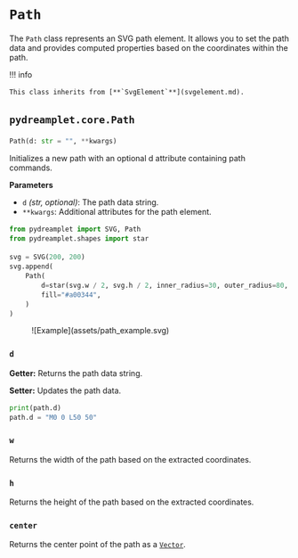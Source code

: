 # `Path`

The `Path` class represents an SVG path element. It allows you to set the path data and provides computed properties based on the coordinates within the path.

!!! info

    This class inherits from [**`SvgElement`**](svgelement.md).

## <span class=class></span>`pydreamplet.core.Path`

```py
Path(d: str = "", **kwargs)
```

Initializes a new path with an optional d attribute containing path commands.

<span class="param">**Parameters**</span>

- `d` *(str, optional)*: The path data string.
- `**kwargs`: Additional attributes for the path element.

```py
from pydreamplet import SVG, Path
from pydreamplet.shapes import star

svg = SVG(200, 200)
svg.append(
    Path(
        d=star(svg.w / 2, svg.h / 2, inner_radius=30, outer_radius=80, angle=-18),
        fill="#a00344",
    )
)
```

<figure class="light-dark-bg" markdown="span">
  ![Example](assets/path_example.svg)
</figure>

### <span class="prop"></span>`d`

**Getter:** Returns the path data string.

**Setter:** Updates the path data.

```py
print(path.d)
path.d = "M0 0 L50 50"
```

### <span class="prop"></span>`w`

Returns the width of the path based on the extracted coordinates.

### <span class="prop"></span>`h`

Returns the height of the path based on the extracted coordinates.

### <span class="prop"></span>`center`

Returns the center point of the path as a [`Vector`](../math/vector.md).